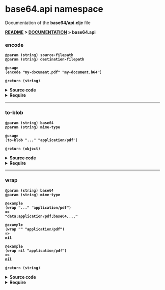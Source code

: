 
# <strong>base64.api</strong> namespace
<p>Documentation of the <strong>base64/api.cljc</strong> file</p>

<strong>[README](../../../README.md) > <strong>[DOCUMENTATION](../../COVER.md) > base64.api</strong>



### encode

```
@param (string) source-filepath
@param (string) destination-filepath
```

```
@usage
(encode "my-document.pdf" "my-document.b64")
```

```
@return (string)
```

<details>
<summary>Source code</summary>

```
(defn encode
  [source-filepath destination-filepath]
  #?(:clj (when source-filepath (with-open [i (io/input-stream       source-filepath)
                                            o (io/output-stream destination-filepath)]
                                           (base64/encoding-transfer i o))
                                (slurp destination-filepath))))
```

</details>

<details>
<summary>Require</summary>

```
(ns my-namespace (:require [base64.api :as base64 :refer [encode]]))

(base64/encode ...)
(encode        ...)
```

</details>

---

### to-blob

```
@param (string) base64
@param (string) mime-type
```

```
@usage
(to-blob "..." "application/pdf")
```

```
@return (object)
```

<details>
<summary>Source code</summary>

```
(defn to-blob
  [base64 mime-type]
  #?(:cljs (let [binary-string (.atob js/window base64)
                 binary-length (.-length binary-string)
                 integer-array (js/Uint8Array. binary-length)]
                (doseq [i (range binary-length)]
                       (aset integer-array i (.charCodeAt binary-string i)))
                (js/Blob. (clj->js [integer-array])
                          (clj->js {:type mime-type})))))
```

</details>

<details>
<summary>Require</summary>

```
(ns my-namespace (:require [base64.api :as base64 :refer [to-blob]]))

(base64/to-blob ...)
(to-blob        ...)
```

</details>

---

### wrap

```
@param (string) base64
@param (string) mime-type
```

```
@example
(wrap "..." "application/pdf")
=>
"data:application/pdf;base64,..."
```

```
@example
(wrap "" "application/pdf")
=>
nil
```

```
@example
(wrap nil "application/pdf")
=>
nil
```

```
@return (string)
```

<details>
<summary>Source code</summary>

```
(defn wrap
  [base64 mime-type]
  (if (string/nonempty? base64)
      (str "data:"mime-type";base64,"base64)))
```

</details>

<details>
<summary>Require</summary>

```
(ns my-namespace (:require [base64.api :as base64 :refer [wrap]]))

(base64/wrap ...)
(wrap        ...)
```

</details>

